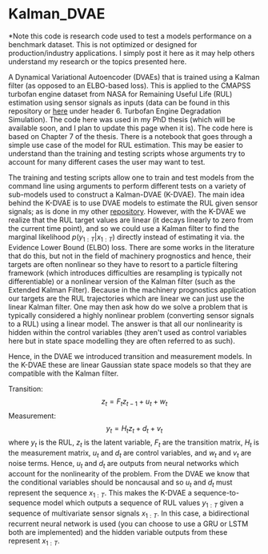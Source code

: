 # Kalman_DVAE

*Note this code is research code used to test a models performance on a benchmark dataset. This is not optimized or designed for production/industry applications. I simply post it here as it may help 
others understand my research or the topics presented here. 

A Dynamical Variational Autoencoder (DVAEs) that is trained using a Kalman filter (as opposed to an ELBO-based loss). This is applied to the CMAPSS turbofan engine dataset from NASA for Remaining Useful Life (RUL) estimation using sensor signals as inputs
(data can be found in this repository or [here](https://www.nasa.gov/content/prognostics-center-of-excellence-data-set-repository) under header 6. Turbofan Engine Degradation Simulation). 
The code here was used in my PhD thesis (which will be available soon, and I plan to update this page when it is). The code here is based on Chapter 7 of the thesis. There is a notebook that goes through
a simple use case of the model for RUL estimation. This may be easier to understand than the training and testing scripts whose arguments try to account for many different cases the user may want to test.

The training and testing scripts allow one to train and test models from the command line using arguments to perform different tests on a variety of sub-models used to construct a Kalman-DVAE (K-DVAE). 
The main idea behind the K-DVAE is to use DVAE models to estimate the RUL given sensor signals; as is done in my other [repository](https://github.com/StarMarco/DVAE_torch). 
However, with the K-DVAE we realize that the RUL target values are linear (it decays linearly to zero from the current time point), and so we could use a Kalman filter to find the marginal likelihood
$p(y_{1:T}|x_{1:T})$ directly instead of estimating it via. the Evidence Lower Bound (ELBO) loss. There are some works in the literature that do this, but not in the field of machinery prognostics and 
hence, their targets are often nonlinear so they have to resort to a particle filtering framework (which introduces difficulties are resampling is typically not differentiable) or a nonlinear version 
of the Kalman filter (such as the Extended Kalman Filter). Because in the machinery prognostics application our targets are the RUL trajectories which are linear we can just use the linear Kalman filter. 
One may then ask how do we solve a problem that is typically considered a highly nonlinear problem (converting sensor signals to a RUL) using a linear model. The answer is that all our nonlinearity is 
hidden within the control variables (they aren't used as control variables here but in state space modelling they are often referred to as such). 

Hence, in the DVAE we introduced transition and measurement models. In the K-DVAE these are linear Gaussian state space models so that they are compatible with the Kalman filter. 

Transition: 
$$
z_t = F_t z_{t-1} + u_t + w_t
$$
Measurement:
$$
y_t = H_t z_t + d_t + v_t
$$
where $y_t$ is the RUL, $z_t$ is the latent variable, $F_t$ are the transition matrix, $H_t$ is the measurement matrix, $u_t$ and $d_t$ are control variables, and $w_t$ and $v_t$ are noise terms. 
Hence, $u_t$ and $d_t$ are outputs from neural networks which account for the nonlinearity of the problem. From the DVAE we know that the conditional variables should be noncausal and so $u_t$ and $d_t$
must represent the sequence $x_{1:T}$. This makes the K-DVAE a sequence-to-sequence model which outputs a sequence of RUL values $y_{1:T}$ given a sequence of multivariate sensor signals $x_{1:T}$. 
In this case, a bidirectional recurrent neural network is used (you can choose to use a GRU or LSTM both are implemented) and the hidden variable outputs from these represent $x_{1:T}$.  
